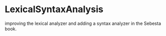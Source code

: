# LexicalSyntaxAnalysis
improving the lexical analyzer and adding a syntax analyzer in the Sebesta book. 
